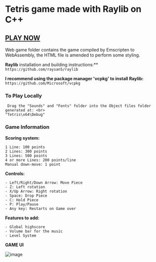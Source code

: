 # **Tetris** game made with **Raylib** on **C++**

## [PLAY NOW](https://arcade-tetris.netlify.app)
Web game folder contains the game compiled by Emscripten to WebAssembly, the HTML file is amended to perform some styling.

**Raylib** installation and building instructions:** <br/>
```https://github.com/raysan5/raylib```

**I recommend using the package manager **'vcpkg'** to install Raylib:** <br/>
```https://github.com/Microsoft/vcpkg```
  
### To Play Locally
```
 Drag the "Sounds" and "Fonts" folder into the Object files folder generated at: <br>
"Tetris\x64\Debug"
```

### Game Information 

**Scoring system:**
```
1 Line: 100 points
2 Lines: 300 points
3 Lines: 500 points
4 or more Lines: 200 points/line
Manual down-move: 1 point
```

**Controls:**
```
- Left/Right/Down Arrow: Move Piece
- Z: Left rotation
- X/Up Arrow: Right rotation
- Space: Drop Piece
- C: Hold Piece
- P: Play/Pause
- Any key: Restarts on Game over
```

**Features to add:**
```
- Global highscore
- Volume bar for the music
- Level System
```


**GAME UI**

![image](https://github.com/xFooFoo/Tetris/assets/73238233/8c9ca15a-511a-4aa8-94d6-27f22cbac53c)

